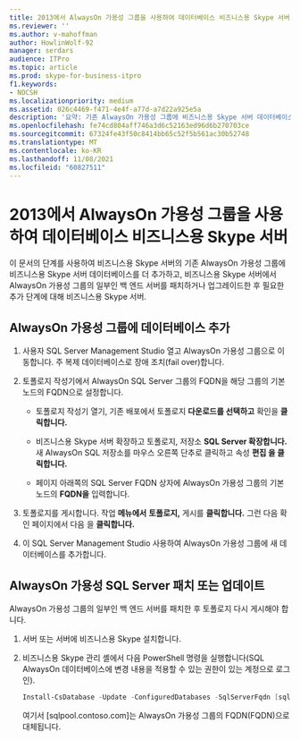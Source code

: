 ```yaml
---
title: 2013에서 AlwaysOn 가용성 그룹을 사용하여 데이터베이스 비즈니스용 Skype 서버
ms.reviewer: ''
ms.author: v-mahoffman
author: HowlinWolf-92
manager: serdars
audience: ITPro
ms.topic: article
ms.prod: skype-for-business-itpro
f1.keywords:
- NOCSH
ms.localizationpriority: medium
ms.assetid: 026c4469-f471-4e4f-a77d-a7d22a925e5a
description: '요약: 기존 AlwaysOn 가용성 그룹에 비즈니스용 Skype 서버 데이터베이스를 더 추가하는 방법을 알아보고, 비즈니스용 Skype 서버에서 AlwaysOn 가용성 그룹의 일부인 백 엔드 서버를 패치하거나 업그레이드한 후 필요한 추가 단계에 대해 비즈니스용 Skype 서버.'
ms.openlocfilehash: fe74cd804aff746a3d6c52163ed96d6b270703ce
ms.sourcegitcommit: 67324fe43f50c8414bb65c52f5b561ac30b52748
ms.translationtype: MT
ms.contentlocale: ko-KR
ms.lasthandoff: 11/08/2021
ms.locfileid: "60827511"
---
```

# <a name="manage-databases-with-an-alwayson-availability-group-in-skype-for-business-server"></a>2013에서 AlwaysOn 가용성 그룹을 사용하여 데이터베이스 비즈니스용 Skype 서버

이 문서의 단계를 사용하여 비즈니스용 Skype 서버의 기존 AlwaysOn 가용성 그룹에 비즈니스용 Skype 서버 데이터베이스를 더 추가하고, 비즈니스용 Skype 서버에서 AlwaysOn 가용성 그룹의 일부인 백 엔드 서버를 패치하거나 업그레이드한 후 필요한 추가 단계에 대해 비즈니스용 Skype 서버.

## <a name="add-databases-to-an-alwayson-availability-group"></a>AlwaysOn 가용성 그룹에 데이터베이스 추가 

1. 사용자 SQL Server Management Studio 열고 AlwaysOn 가용성 그룹으로 이동합니다. 주 복제 데이터베이스로 장애 조치(fail over)합니다.
    
2. 토폴로지 작성기에서 AlwaysOn SQL Server 그룹의 FQDN을 해당 그룹의 기본 노드의 FQDN으로 설정합니다.
    
   - 토폴로지 작성기 열기, 기존 배포에서 토폴로지 **다운로드를 선택하고** 확인을 **클릭합니다.**
    
   - 비즈니스용 Skype 서버 확장하고 토폴로지, 저장소 **SQL Server 확장합니다.** 새 AlwaysOn SQL 저장소를 마우스 오른쪽 단추로 클릭하고 속성 **편집 을 클릭합니다.**
    
   - 페이지 아래쪽의 SQL Server FQDN 상자에 AlwaysOn 가용성 그룹의 기본 노드의 **FQDN을** 입력합니다.
    
3. 토폴로지를 게시합니다. 작업 **메뉴에서** **토폴로지,** 게시를 **클릭합니다.** 그런 다음 확인 페이지에서 다음 을 **클릭합니다.**
    
4. 이 SQL Server Management Studio 사용하여 AlwaysOn 가용성 그룹에 새 데이터베이스를 추가합니다.
    
## <a name="patch-or-update-a-sql-server-in-an-alwayson-availability-group"></a>AlwaysOn 가용성 SQL Server 패치 또는 업데이트

AlwaysOn 가용성 그룹의 일부인 백 엔드 서버를 패치한 후 토폴로지 다시 게시해야 합니다.

1. 서버 또는 서버에 비즈니스용 Skype 설치합니다.
    
2. 비즈니스용 Skype 관리 셸에서 다음 PowerShell 명령을 실행합니다(SQL AlwaysOn 데이터베이스에 변경 내용을 적용할 수 있는 권한이 있는 계정으로 로그인).
    
    ```PowerShell
    Install-CsDatabase -Update -ConfiguredDatabases -SqlServerFqdn [sqlpool.contoso.com] -Verbose
    ```

    여기서 [sqlpool.contoso.com]는 AlwaysOn 가용성 그룹의 FQDN(FQDN)으로 대체됩니다.
